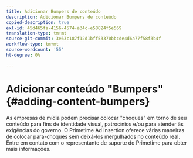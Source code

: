 ```yaml
---
title: Adicionar Bumpers de conteúdo
description: Adicionar Bumpers de conteúdo
copied-description: true
exl-id: 45d465fa-4156-4574-a34c-e58824f5e569
translation-type: tm+mt
source-git-commit: 3e63c187f12d1bff53370bbcde4d6a77f58f3b4f
workflow-type: tm+mt
source-wordcount: '55'
ht-degree: 0%

---
```


# Adicionar conteúdo &quot;Bumpers&quot; {#adding-content-bumpers}

As empresas de mídia podem precisar colocar &quot;choques&quot; em torno de seu conteúdo para fins de identidade visual, patrocínios e/ou para atender às exigências do governo. O Primetime Ad Insertion oferece várias maneiras de colocar para-choques sem deixá-los mergulhados no conteúdo real. Entre em contato com o representante de suporte do Primetime para obter mais informações.
